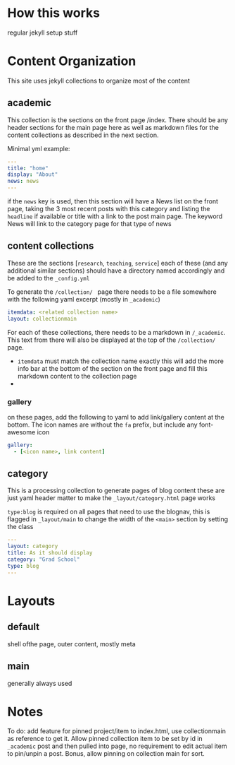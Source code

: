 

# How this works

regular jekyll setup stuff

# Content Organization

This site uses jekyll collections to organize most of the content

## academic
This collection is the sections on the front page /index. There should be any header sections for the main page here as well as markdown files for the content collections as described in the next section.

Minimal yml example:
```yml
---
title: "home"
display: "About"
news: news
---
```

if the `news` key is used, then this section will have a News list on the front page, taking the 3 most recent posts with this category and listing the `headline` if available or title with a link to the post main page.  The keyword News will link to the category page for that type of news

## content collections

These are the sections [`research`, `teaching`, `service`]
each of these (and any additional similar sections) should have a directory named accordingly and be added to the `_config.yml`

To generate the `/collection/ ` page there needs to be a file somewhere with the following yaml excerpt (mostly in `_academic`)

```yml
itemdata: <related collection name>
layout: collectionmain
```

For each of these collections, there needs to be a markdown in `/_academic`. This text from there will also be displayed at the top of the `/collection/ ` page.
 - `itemdata` must match the collection name exactly this will add the more info bar at the bottom of the section on the front page and fill this markdown content to the collection page
 -

### gallery

on these pages, add the following to yaml to add link/gallery content at the bottom.  The icon names are without the `fa` prefix, but include any font-awesome icon

```yml
gallery:
  - [<icon name>, link content]
```

## category

This is a processing collection to generate pages of blog content these are just yaml header matter to make the `_layout/category.html` page works

`type:blog` is required on all pages that need to use the blognav, this is flagged in `_layout/main` to change the width of the `<main>` section by setting the class

```yml
---
layout: category
title: As it should display
category: "Grad School"
type: blog
---
```


# Layouts

## default
shell ofthe page, outer content, mostly meta

## main

generally always used


# Notes

To do: add feature for pinned project/item to index.html, use collectionmain as reference to get it. Allow pinned collection item to be set by id in `_academic` post and then pulled into page, no requirement to edit actual item to pin/unpin a post.  Bonus, allow pinning on collection main for sort.

